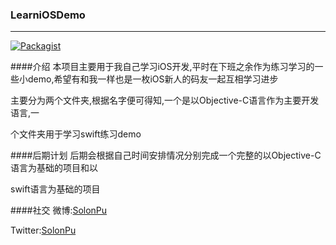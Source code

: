 ### LearniOSDemo

---

[![Packagist](https://img.shields.io/packagist/l/doctrine/orm.svg?maxAge=2592000)]()

####介绍
本项目主要用于我自己学习iOS开发,平时在下班之余作为练习学习的一些小demo,希望有和我一样也是一枚iOS新人的码友一起互相学习进步

主要分为两个文件夹,根据名字便可得知,一个是以Objective-C语言作为主要开发语言,一

个文件夹用于学习swift练习demo



####后期计划
后期会根据自己时间安排情况分别完成一个完整的以Objective-C语言为基础的项目和以

swift语言为基础的项目


####社交
微博:[SolonPu](http://weibo.com/311197707)

Twitter:[SolonPu](https://twitter.com/yyzorz)